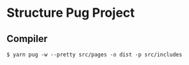 # Structure Pug Project

## Compiler

```shell
$ yarn pug -w --pretty src/pages -o dist -p src/includes
```